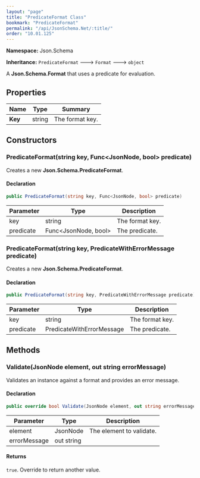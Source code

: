 ```yaml
---
layout: "page"
title: "PredicateFormat Class"
bookmark: "PredicateFormat"
permalink: "/api/JsonSchema.Net/:title/"
order: "10.01.125"
---
```

**Namespace:** Json.Schema

**Inheritance:**
`PredicateFormat`
 🡒 
`Format`
 🡒 
`object`

A **Json.Schema.Format** that uses a predicate for evaluation.

## Properties

| Name | Type | Summary |
|---|---|---|
| **Key** | string | The format key. |

## Constructors

### PredicateFormat(string key, Func\<JsonNode, bool\> predicate)

Creates a new **Json.Schema.PredicateFormat**.

#### Declaration

```c#
public PredicateFormat(string key, Func<JsonNode, bool> predicate)
```

| Parameter | Type | Description |
|---|---|---|
| key | string | The format key. |
| predicate | Func\<JsonNode, bool\> | The predicate. |


### PredicateFormat(string key, PredicateWithErrorMessage predicate)

Creates a new **Json.Schema.PredicateFormat**.

#### Declaration

```c#
public PredicateFormat(string key, PredicateWithErrorMessage predicate)
```

| Parameter | Type | Description |
|---|---|---|
| key | string | The format key. |
| predicate | PredicateWithErrorMessage | The predicate. |


## Methods

### Validate(JsonNode element, out string errorMessage)

Validates an instance against a format and provides an error message.

#### Declaration

```c#
public override bool Validate(JsonNode element, out string errorMessage)
```

| Parameter | Type | Description |
|---|---|---|
| element | JsonNode | The element to validate. |
| errorMessage | out string |  |


#### Returns

`true`.  Override to return another value.

